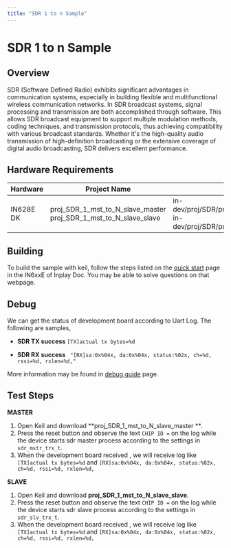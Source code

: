 ```yaml
---
title: "SDR 1 to n Sample"
---
```


# SDR 1 to n Sample

## Overview

SDR (Software Defined Radio) exhibits significant advantages in communication systems, especially in building flexible and multifunctional wireless communication networks. 
In SDR broadcast systems, signal processing and transmission are both accomplished through software. This allows SDR broadcast equipment to support multiple modulation methods, coding techniques, and transmission protocols, thus achieving compatibility with various broadcast standards. Whether it's the high-quality audio transmission of high-definition broadcasting or the extensive coverage of digital audio broadcasting, SDR delivers excellent performance.



## Hardware Requirements

| Hardware  | Project Name                                                 | Project Path                                                 |
| --------- | ------------------------------------------------------------ | ------------------------------------------------------------ |
| IN628E DK | proj_SDR_1_mst_to_N_slave_master proj_SDR_1_mst_to_N_slave_slave | in-dev/proj/SDR/proj_SDR_1_mst_to_N_slave_master in-dev/proj/SDR/proj_SDR_1_mst_to_N_slave_slave |

## Building

To build the sample with keil, follow the steps listed on the  [quick start](https://inplay-inc.github.io/docs/in6xxe/getting-started/installation/quick-start.html) page in the IN6xxE  of Inplay Doc. You may be able to solve questions on that webpage.



## Debug

We can get the status of development board according to Uart Log. The following are samples,

- **SDR TX success** `[TX]actual tx bytes=%d`

- **SDR RX success** ` "[RX]sa:0x%04x, da:0x%04x, status:%02x, ch=%d, rssi=%d, rxlen=%d,"`


More information may be found in [debug guide](https://inplay-inc.github.io/docs/in6xxe/examples-and-use-case/debug-reference) page.



## Test Steps
**MASTER**

1. Open Keil and download **proj_SDR_1_mst_to_N_slave_master **.
2. Press the reset button and observe the text `CHIP ID =` on the log while the device starts sdr master process according to the settings in `sdr_mstr_trx_t`.
3. When the development board received , we will receive log like `[TX]actual tx bytes=%d` and  `[RX]sa:0x%04x, da:0x%04x, status:%02x, ch=%d, rssi=%d, rxlen=%d,`

**SLAVE**

1. Open Keil and download **proj_SDR_1_mst_to_N_slave_slave**.
2. Press the reset button and observe the text `CHIP ID =` on the log while the device starts sdr slave process according to the settings in `sdr_slv_trx_t`.
3. When the development board received , we will receive log like `[TX]actual tx bytes=%d`  and `[RX]sa:0x%04x, da:0x%04x, status:%02x, ch=%d, rssi=%d, rxlen=%d,`